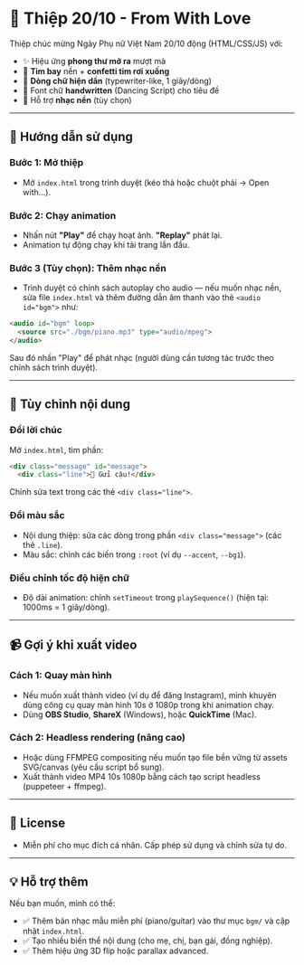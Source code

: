 # 💌 Thiệp 20/10 - From With Love

Thiệp chúc mừng Ngày Phụ nữ Việt Nam 20/10 động (HTML/CSS/JS) với:
- ✨ Hiệu ứng **phong thư mở ra** mượt mà
- 💖 **Tim bay** nền + **confetti tim rơi xuống**
- 📝 **Dòng chữ hiện dần** (typewriter-like, 1 giây/dòng)
- 🎨 Font chữ **handwritten** (Dancing Script) cho tiêu đề
- 🎵 Hỗ trợ **nhạc nền** (tùy chọn)

---

## 🚀 Hướng dẫn sử dụng

### Bước 1: Mở thiệp
- Mở `index.html` trong trình duyệt (kéo thả hoặc chuột phải -> Open with...).

### Bước 2: Chạy animation
- Nhấn nút **"Play"** để chạy hoạt ảnh. **"Replay"** phát lại.
- Animation tự động chạy khi tải trang lần đầu.

### Bước 3 (Tùy chọn): Thêm nhạc nền
- Trình duyệt có chính sách autoplay cho audio — nếu muốn nhạc nền, sửa file `index.html` và thêm đường dẫn âm thanh vào thẻ `<audio id="bgm">` như:

```html
<audio id="bgm" loop>
  <source src="./bgm/piano.mp3" type="audio/mpeg">
</audio>
```

Sau đó nhấn "Play" để phát nhạc (người dùng cần tương tác trước theo chính sách trình duyệt).

---

## 🎨 Tùy chỉnh nội dung

### Đổi lời chúc
Mở `index.html`, tìm phần:
```html
<div class="message" id="message">
  <div class="line">💌 Gửi cậu!</div>
```
Chỉnh sửa text trong các thẻ `<div class="line">`.

### Đổi màu sắc
- Nội dung thiệp: sửa các dòng trong phần `<div class="message">` (các thẻ `.line`).
- Màu sắc: chỉnh các biến trong `:root` (ví dụ `--accent`, `--bg1`).

### Điều chỉnh tốc độ hiện chữ
- Độ dài animation: chỉnh `setTimeout` trong `playSequence()` (hiện tại: 1000ms = 1 giây/dòng).

---

## 📹 Gợi ý khi xuất video

### Cách 1: Quay màn hình
- Nếu muốn xuất thành video (ví dụ để đăng Instagram), mình khuyên dùng công cụ quay màn hình 10s ở 1080p trong khi animation chạy.
- Dùng **OBS Studio**, **ShareX** (Windows), hoặc **QuickTime** (Mac).

### Cách 2: Headless rendering (nâng cao)
- Hoặc dùng FFMPEG compositing nếu muốn tạo file bền vững từ assets SVG/canvas (yêu cầu script bổ sung).
- Xuất thành video MP4 10s 1080p bằng cách tạo script headless (puppeteer + ffmpeg).

---

## 📝 License

- Miễn phí cho mục đích cá nhân. Cấp phép sử dụng và chỉnh sửa tự do.

---

## 💡 Hỗ trợ thêm

Nếu bạn muốn, mình có thể:

- ✅ Thêm bản nhạc mẫu miễn phí (piano/guitar) vào thư mục `bgm/` và cập nhật `index.html`.
- ✅ Tạo nhiều biến thể nội dung (cho mẹ, chị, bạn gái, đồng nghiệp).
- ✅ Thêm hiệu ứng 3D flip hoặc parallax advanced.

